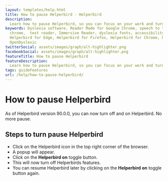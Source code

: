 ```yaml
---
layout: templates/help.html
title: How to pause Helperbird - Helperbird
description:
  Learn how to pause Helperbird, so you can focus on your work and turn on the features later.
keywords: Dyslexia software, Reader Mode for Google Chrome, speech to text for chrome, Text to speech for
  chrome,  text reader, Immersive Reader, dyslexia fonts, accessibility software, dyslexia software,
  Helperbird for Edge, Helperbird for Firefox, Helperbird for Chrome, Opendyslexic for Chrome,
  OpenDyslexic
twitterSocial: assets/images/graph/alt-highlighter.png
facebookSocial: assets/images/graph/alt-highlighter.png
featureTitle: How to pause Helperbird
featureDescription:
  Learn how to pause Helperbird, so you can focus on your work and turn on the features later.
tags: guideFeatures
url: /help/how-to-pause-helperbird/
---
```


# How to pause Helperbird

As of Helperbird version 90.0.0, you can now turn off and on Helperbird. No more pause.

## Steps to turn pause Helperbird

- Click on the Helperbird icon in the top right corner of the browser.
- A popup will appear.
- Click on the **Helperbird on** toggle button.
- This will now turn off Helperbirds features.
- You can resume Helperbird later by clicking on the **Helperbird on** toggle button again.
